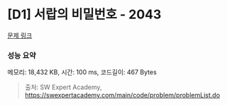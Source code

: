 # [D1] 서랍의 비밀번호 - 2043 

[문제 링크](https://swexpertacademy.com/main/code/problem/problemDetail.do?contestProbId=AV5QJ_8KAx8DFAUq) 

### 성능 요약

메모리: 18,432 KB, 시간: 100 ms, 코드길이: 467 Bytes



> 출처: SW Expert Academy, https://swexpertacademy.com/main/code/problem/problemList.do